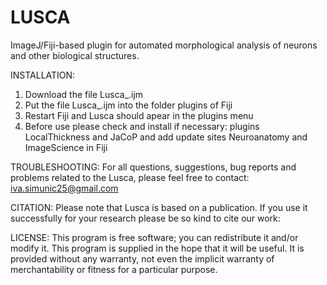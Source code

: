 # LUSCA
ImageJ/Fiji-based plugin for automated morphological analysis of neurons and other biological structures.


INSTALLATION:
1. Download the file Lusca_.ijm
2. Put the file Lusca_.ijm into the folder plugins of Fiji
3. Restart Fiji and Lusca should apear in the plugins menu 
4. Before use please check and install if necessary: plugins LocalThickness and JaCoP and add update sites Neuroanatomy and ImageScience in Fiji


TROUBLESHOOTING:
For all questions, suggestions, bug reports and problems related to the Lusca, please feel free to contact: iva.simunic25@gmail.com


CITATION:
Please note that Lusca is based on a publication. If you use it successfully for your research please be so kind to cite our work:



LICENSE:
This program is free software; you can redistribute it and/or modify it. This program is supplied in the hope that it will be useful. It is provided without any warranty, not even the implicit warranty of merchantability or fitness for a particular purpose.
